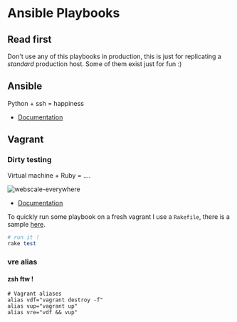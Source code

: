 # Ansible Playbooks

## Read first

Don't use any of this playbooks in production, this is just for replicating a _standard_ production host. Some of them exist just for fun :)

## Ansible

Python + ssh = happiness

* [Documentation](http://docs.ansible.com/)

## Vagrant
### Dirty testing

Virtual machine + Ruby = ....

![webscale-everywhere](http://what-if.xkcd.com/imgs/a/20/diamond_11.png)

* [Documentation](http://docs.vagrantup.com/v2/)

To quickly run some playbook on a fresh vagrant I use a `Rakefile`, there is a sample [here](https://github.com/Awea/ansible-playbooks/blob/master/sample.Rakefile).

```ruby
# run it !
rake test
```

### vre alias
#### zsh ftw !

```shell
# Vagrant aliases
alias vdf="vagrant destroy -f"
alias vup="vagrant up"
alias vre="vdf && vup"
```